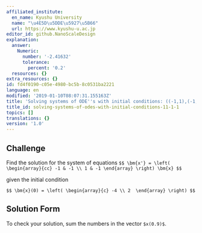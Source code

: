 ```yaml
---
affiliated_institute:
  en_name: Kyushu University
  name: "\u4E5D\u5DDE\u5927\u5B66"
  url: https://www.kyushu-u.ac.jp
editor_id: github.NanoScaleDesign
explanation:
  answer:
    Numeric:
      number: '-2.41632'
      tolerance:
        percent: '0.2'
  resources: {}
extra_resources: {}
id: fd4f0190-c05e-4980-bc5b-8c0531ba2221
language: en
modified: '2019-01-10T08:07:31.155163Z'
title: 'Solving systems of ODE''s with initial conditions: ((-1,1),(-1,-1))'
title_id: solving-systems-of-odes-with-initial-conditions-11-1-1
topics: []
translations: {}
version: '1.0'
---
```


## Challenge
Find the solution for the system of equations
`$$
  \bm{x'} = \left(
    \begin{array}{cc}
      -1 & -1 \\
       1 & -1
    \end{array}
  \right) \bm{x}
$$`

given the initial condition

`$$
\bm{x}(0) = \left(
    \begin{array}{c}
      -4 \\
       2 
    \end{array}
  \right)
$$`


## Solution Form

To check your solution, sum the numbers in the vector `$x(0.9)$`.

